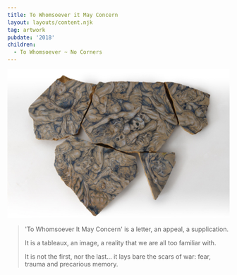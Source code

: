 ```yaml
---
title: To Whomsoever it May Concern
layout: layouts/content.njk
tag: artwork
pubdate: '2018'
children:
  - To Whomsoever ~ No Corners
---
```


![To Whomsoever it May Concern, 2018, mixed media on Sandstone, A set of 5 pieces, size variable](/static/img/ali-akbar-mehta_to-whomsoever-it-may-concern_tao-art-gallery_cc_2018.jpg)

> 'To Whomsoever It May Concern' is a letter, an appeal, a supplication.
>
> It is a tableaux, an image, a reality that we are all too familiar with.
>
> It is not the first, nor the last... it lays bare the scars of war: fear, trauma and precarious memory.
